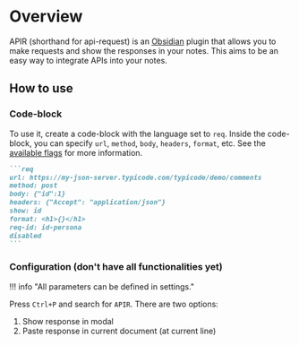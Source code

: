 # Overview

APIR (shorthand for api-request) is an [Obsidian](https://obsidian.md/) plugin that allows you to make requests and show the responses in your notes. This aims to be an easy way to integrate APIs into your notes.

## How to use

### Code-block

To use it, create a code-block with the language set to `req`. Inside the code-block, you can specify `url`, `method`, `body`, `headers`, `format`, etc. See the [available flags](codeblock/flags.md) for more information.

~~~markdown
```req
url: https://my-json-server.typicode.com/typicode/demo/comments
method: post
body: {"id":1}
headers: {"Accept": "application/json"}
show: id
format: <h1>{}</h1>
req-id: id-persona
disabled
```
~~~

### Configuration (don't have all functionalities yet)

!!! info "All parameters can be defined in settings."

Press `Ctrl+P` and search for `APIR`. There are two options:

1. Show response in modal
2. Paste response in current document (at current line)
